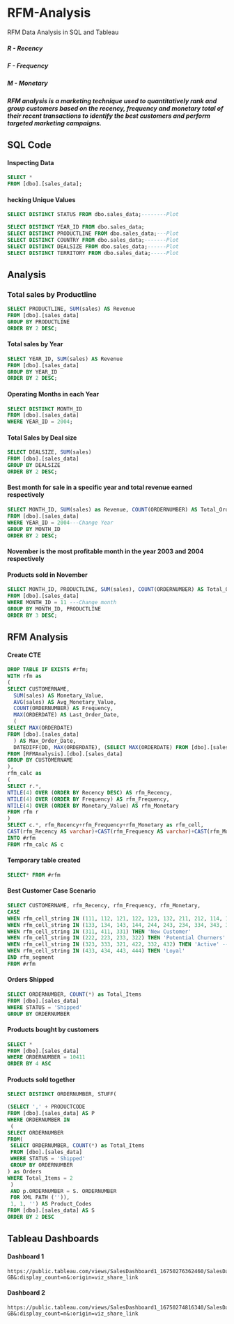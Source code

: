 # RFM-Analysis
RFM Data Analysis in SQL and Tableau

##### R - Recency
##### F - Frequency
##### M - Monetary

##### RFM analysis is a marketing technique used to quantitatively rank and group customers based on the recency, frequency and monetary total of their recent transactions to identify the best customers and perform targeted marketing campaigns.


## SQL Code

#### Inspecting Data
```SQL
SELECT *
FROM [dbo].[sales_data];
```
#### hecking Unique Values
```SQL
SELECT DISTINCT STATUS FROM dbo.sales_data;--------Plot

SELECT DISTINCT YEAR_ID FROM dbo.sales_data;
SELECT DISTINCT PRODUCTLINE FROM dbo.sales_data;---Plot
SELECT DISTINCT COUNTRY FROM dbo.sales_data;-------Plot
SELECT DISTINCT DEALSIZE FROM dbo.sales_data;------Plot
SELECT DISTINCT TERRITORY FROM dbo.sales_data;-----Plot
```

## Analysis

### Total sales by Productline

```SQL
SELECT PRODUCTLINE, SUM(sales) AS Revenue
FROM [dbo].[sales_data]
GROUP BY PRODUCTLINE
ORDER BY 2 DESC;
```

#### Total sales by Year
```SQL
SELECT YEAR_ID, SUM(sales) AS Revenue
FROM [dbo].[sales_data]
GROUP BY YEAR_ID
ORDER BY 2 DESC;
```

#### Operating Months in each Year
```SQL
SELECT DISTINCT MONTH_ID
FROM [dbo].[sales_data]
WHERE YEAR_ID = 2004;
```

#### Total Sales by Deal size
```SQL
SELECT DEALSIZE, SUM(sales)
FROM [dbo].[sales_data]
GROUP BY DEALSIZE
ORDER BY 2 DESC;
```

#### Best month for sale in a specific year and total revenue earned respectively
```SQL
SELECT MONTH_ID, SUM(sales) as Revenue, COUNT(ORDERNUMBER) AS Total_Orders, SUM(QUANTITYORDERED) AS Quantity
FROM [dbo].[sales_data]
WHERE YEAR_ID = 2004---Change Year
GROUP BY MONTH_ID
ORDER BY 2 DESC;
```

#### November is the most profitable month in the year 2003 and 2004 respectively

#### Products sold in November
```SQL
SELECT MONTH_ID, PRODUCTLINE, SUM(sales), COUNT(ORDERNUMBER) AS Total_Orders, SUM(QUANTITYORDERED) AS Quantity
FROM [dbo].[sales_data]
WHERE MONTH_ID = 11 ---Change month
GROUP BY MONTH_ID, PRODUCTLINE
ORDER BY 3 DESC;
```

## RFM Analysis 

#### Create CTE 
```SQL
DROP TABLE IF EXISTS #rfm;
WITH rfm as
(
SELECT CUSTOMERNAME,
  SUM(sales) AS Monetary_Value,
  AVG(sales) AS Avg_Monetary_Value,
  COUNT(ORDERNUMBER) AS Frequency,
  MAX(ORDERDATE) AS Last_Order_Date,
  (
SELECT MAX(ORDERDATE)
FROM [dbo].[sales_data]
  ) AS Max_Order_Date,
  DATEDIFF(DD, MAX(ORDERDATE), (SELECT MAX(ORDERDATE) FROM [dbo].[sales_data]))  AS Recency
FROM [RFMAnalysis].[dbo].[sales_data]
GROUP BY CUSTOMERNAME
),
rfm_calc as
(
SELECT r.*,
NTILE(4) OVER (ORDER BY Recency DESC) AS rfm_Recency,
NTILE(4) OVER (ORDER BY Frequency) AS rfm_Frequency,
NTILE(4) OVER (ORDER BY Monetary_Value) AS rfm_Monetary
FROM rfm r
)
SELECT c.*, rfm_Recency+rfm_Frequency+rfm_Monetary as rfm_cell,
CAST(rfm_Recency AS varchar)+CAST(rfm_Frequency AS varchar)+CAST(rfm_Monetary AS varchar) AS rfm_cell_string
INTO #rfm
FROM rfm_calc AS c
```

#### Temporary table created
```SQL
SELECT* FROM #rfm
```

#### Best Customer Case Scenario
```SQL
SELECT CUSTOMERNAME, rfm_Recency, rfm_Frequency, rfm_Monetary,
CASE
WHEN rfm_cell_string IN (111, 112, 121, 122, 123, 132, 211, 212, 114, 141) THEN 'Lost Customer'
WHEN rfm_cell_string IN (133, 134, 143, 144, 244, 243, 234, 334, 343, 344) THEN 'Slipping Away' --- Big spenders who haven't purchased lately
WHEN rfm_cell_string IN (311, 411, 331) THEN 'New Customer'
WHEN rfm_cell_string IN (222, 223, 233, 322) THEN 'Potential Churners'
WHEN rfm_cell_string IN (323, 333, 321, 422, 332, 432) THEN 'Active' --- Customers who buy often but at a low price
WHEN rfm_cell_string IN (433, 434, 443, 444) THEN 'Loyal'
END rfm_segment
FROM #rfm
```

#### Orders Shipped
```SQL
SELECT ORDERNUMBER, COUNT(*) as Total_Items
FROM [dbo].[sales_data]
WHERE STATUS = 'Shipped'
GROUP BY ORDERNUMBER
```

#### Products bought by customers
```SQL
SELECT *
FROM [dbo].[sales_data]
WHERE ORDERNUMBER = 10411
ORDER BY 4 ASC
```

#### Products sold together
```SQL
SELECT DISTINCT ORDERNUMBER, STUFF(

(SELECT ',' + PRODUCTCODE
FROM [dbo].[sales_data] AS P
WHERE ORDERNUMBER IN
 (
SELECT ORDERNUMBER
FROM(
 SELECT ORDERNUMBER, COUNT(*) as Total_Items
 FROM [dbo].[sales_data]
 WHERE STATUS = 'Shipped'
 GROUP BY ORDERNUMBER
) as Orders
WHERE Total_Items = 2
 )
 AND p.ORDERNUMBER = S. ORDERNUMBER
 FOR XML PATH ('')),
 1, 1, '') AS Product_Codes
FROM [dbo].[sales_data] AS S
ORDER BY 2 DESC
```


## Tableau Dashboards

#### Dashboard 1
```Tableau
https://public.tableau.com/views/SalesDashboard1_16750276362460/SalesDashboard1?:language=en-GB&:display_count=n&:origin=viz_share_link
```

#### Dashboard 2
```Tableau
https://public.tableau.com/views/SalesDashboard1_16750274816340/SalesDashboard2?:language=en-GB&:display_count=n&:origin=viz_share_link
```
